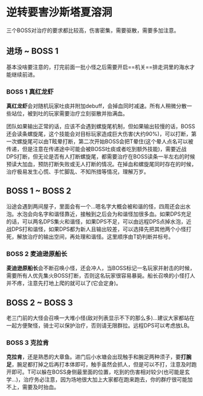 # 逆转要害沙斯塔夏溶洞

三个BOSS对治疗的要求都比较高，伤害密集，需要驱散，需要多加注意。

## 进场 ~ BOSS 1

基本没啥要注意的，打完前面一批小怪之后需要开启==机关==排走洞里的海水才能继续前进。

### BOSS 1 真红龙虾

**真红龙虾**会对随机玩家吐痰并附加<Status :id="809" name="粘液" dispel/>debuff，会掉血同时减速。<Role name="tank" /><Role name="healer" /><Role name="dps" />所有人稍微分散一些站位，被到吐的玩家需要<Role name="healer" />治疗立刻驱散并抬满血。

团队如果输出正常的话，应该不会遇到螺旋尾机制，但如果输出较慢的话，BOSS还会读条螺旋尾，这个技能会对目标玩家造成巨大伤害(大约90%)，可以打断，第一次螺旋尾可以由<Role name="tank" />T眩晕打断，第二次开始BOSS会把T晕住(这个晕人点名可以被传递，但是注意在传递途中可能会被BOSS吐痰或者吃到额外技能)，需要<Role name="dps" />近战DPS打断，但无论是否有人打断螺旋尾，都需要<Role name="healer" />治疗在BOSS读条一半左右的时候预读大加血，预防打断失败或无人打断的情况。在掉血和螺旋尾同时存在的时候，<Role name="healer" />治疗极易发生心慌、手忙脚乱、不知所措等情况，理解万岁。

## BOSS 1 ~ BOSS 2

沿途会遇到两间屋子，里面会有一个…嗯名字大概会被和谐的怪，四周还会出水泡。水泡会向名字和谐怪靠近，接触到之后会为和谐怪加很多血。如果DPS充足的话，可以两名DPS集火和谐怪，如果DPS不足，可以由远程DPS点掉水泡，近战DPS打和谐怪，如果DPS都为新人且输出较差，可以选择先把其他两个小怪打死，解放治疗的输出空间，再处理和谐怪。这里顺序由<Role name="tank" /><Role name="healer" />T奶判断并标号。

### BOSS 2 麦迪逊原船长
**麦迪逊原船长**会不断召唤小怪，还会冲人，当BOSS标记一名玩家并射击的时候，需要<Role name="tank" /><Role name="healer" /><Role name="dps" />所有人优先集火BOSS打断，否则这名玩家很容易暴毙。船长召唤的小怪打人并不疼，注意先打地上爬的就可以了(它会定身)。

## BOSS 2 ~ BOSS 3

老三门前的大怪会召唤一大堆小怪(敌对列表显示不下的那么多)…建议大家都站在一起方便聚怪，骑士可以保护治疗，否则请无限群拉。<Role name="dps" />远程DPS可以考虑放LB。

### BOSS 3 克拉肯

**克拉肯**，还是熟悉的大章鱼。进门后小水塘会出现触手和腕足两种须子，要**打腕足**，腕足都打掉之后再打本体即可，触手虽然会抓人，但是可以不打，注意及时跑开即可。T可以躲在BOSS身侧最里面的位置，吃到的伤害相对较少(也可能是玄学…)，<Role name="healer" />治疗务必注意，因为场地很大加上大家都在跑来跑去，你的群疗很可能加不上，需要及时抬血。